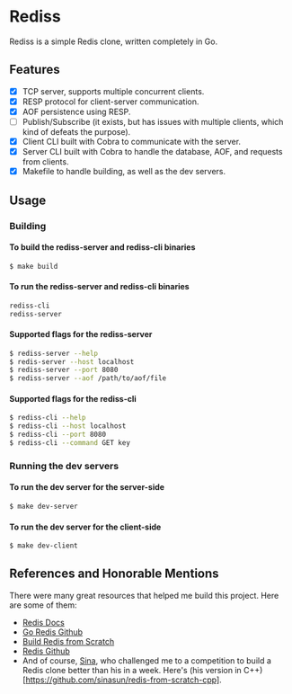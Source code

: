 # Rediss

Rediss is a simple Redis clone, written completely in Go.

## Features

- [x] TCP server, supports multiple concurrent clients.
- [x] RESP protocol for client-server communication.
- [x] AOF persistence using RESP.
- [ ] Publish/Subscribe (it exists, but has issues with multiple clients, which kind of defeats the purpose).
- [x] Client CLI built with Cobra to communicate with the server.
- [x] Server CLI built with Cobra to handle the database, AOF, and requests from clients.
- [x] Makefile to handle building, as well as the dev servers.

## Usage

### Building

#### To build the rediss-server and rediss-cli binaries

```bash
$ make build
```

#### To run the rediss-server and rediss-cli binaries

```bash
rediss-cli
rediss-server
```

#### Supported flags for the rediss-server

```bash
$ rediss-server --help
$ redis-server --host localhost
$ rediss-server --port 8080
$ rediss-server --aof /path/to/aof/file
```

#### Supported flags for the rediss-cli

```bash
$ rediss-cli --help
$ rediss-cli --host localhost
$ rediss-cli --port 8080
$ rediss-cli --command GET key
```

### Running the dev servers

#### To run the dev server for the server-side

```bash
$ make dev-server
```

#### To run the dev server for the client-side

```bash
$ make dev-client
```

## References and Honorable Mentions

There were many great resources that helped me build this project. Here are some of them:

- [Redis Docs](https://redis.io/docs/)
- [Go Redis Github](https://github.com/redis/go-redis/)
- [Build Redis from Scratch](https://github.com/ahmedash95/build-redis-from-scratch/)
- [Redis Github](https://github.com/redis/redis/)
- And of course, [Sina](https://sina.khodaveisi.com/), who challenged me to a competition to build a Redis clone better than his in a week. Here's (his version in C++)[https://github.com/sinasun/redis-from-scratch-cpp].
